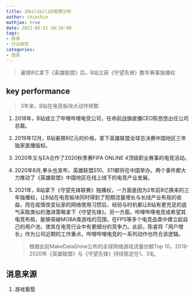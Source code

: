 ```yaml
---
title: 对bilibili的股票分析
author: chiechie
mathjax: true
date: 2021-05-21 10:26:00
tags:
- 投资
- 行业研究
categories: 
- 投资
---
```


> 豪掷8亿拿下《英雄联盟》后，B站又获《守望先锋》数年赛事独播权

## key performance

> 3年来，B站在电竞板块大动作频繁

1. 2018年，B站成立了哔哩哔哩电竞公司，任命前战旗直播CEO陈悠悠出任公司总裁。
2. 2019年12月，B站豪掷8亿元的价格，拿下英雄联盟全球总决赛中国地区三年独家直播版权。
3. 2020年又与EA合作了2020秋季赛FIFA ONLINE 4顶级职业赛事的电竞活动。
4. 2020年8月,拳头也宣布，英雄联盟S10、S11都将在中国举办。两个事件都大力推动了《英雄联盟》中国地区在线上线下的电竞产业发展。
5. 2021年，B站拿下《守望先锋联赛》独播权，一方面是因为2年前8亿换来的三年独播权，让B站在电竞板块同时得到了短期流量增长与长线产业布局的收益，而在疫情改变玩家的网络使用习惯后，经验与时机都让B站有更充足的底气采取类似的激进策略拿下《守望先锋》。另一方面，哔哩哔哩电竞或希望其电竞布局，能够突破MOBA类游戏的范围，在FPS等多个电竞品类中建立起自己的用户池，使其在电竞行业中有更细分的竞争力。此前，陈睿将「用户增长」作为公司近期的工作重点，哔哩哔哩电竞的一系列动作也符合该逻辑。
    
    > 根据此前MakeDataShine公布的全球网络游戏流量份额Top 10，2019-2020年《英雄联盟》与《守望先锋》持续稳定在1、3名, 



## 消息来源
1. 游戏葡萄

